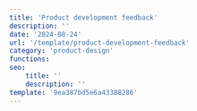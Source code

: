 ```yaml
---
title: 'Product development feedback'
description: ''
date: '2024-08-24'
url: '/template/product-development-feedback'
category: 'product-design'
functions:
seo:
    title: ''
    description: ''
template: '9ea387bd5e6a43388286'
---
```

